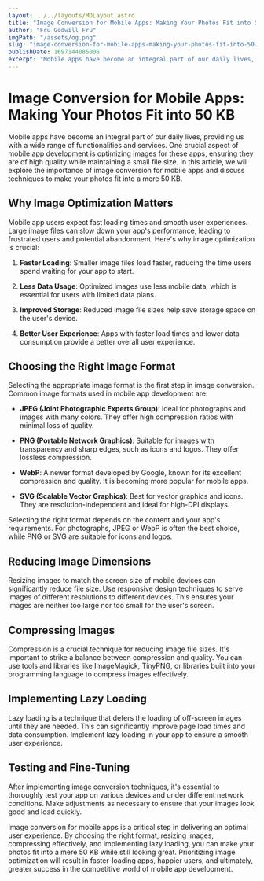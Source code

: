 ```yaml
---
layout: ../../layouts/MDLayout.astro
title: "Image Conversion for Mobile Apps: Making Your Photos Fit into 50 KB"
author: "Fru Godwill Fru"
imgPath: "/assets/og.png"
slug: "image-conversion-for-mobile-apps-making-your-photos-fit-into-50-kb"
publishDate: 1697144085006
excerpt: "Mobile apps have become an integral part of our daily lives, providing us with a wide range of functionalities and services. One crucial aspect of mobile app development is optimizing images for these apps, ensuring they are of high quality while maintaining a small file size. In this article, we will explore the importance of image conversion for mobile apps and discuss techniques to make your photos fit into a mere 50 KB."
---
```

# Image Conversion for Mobile Apps: Making Your Photos Fit into 50 KB

Mobile apps have become an integral part of our daily lives, providing us with a wide range of functionalities and services. One crucial aspect of mobile app development is optimizing images for these apps, ensuring they are of high quality while maintaining a small file size. In this article, we will explore the importance of image conversion for mobile apps and discuss techniques to make your photos fit into a mere 50 KB.

## Why Image Optimization Matters

Mobile app users expect fast loading times and smooth user experiences. Large image files can slow down your app's performance, leading to frustrated users and potential abandonment. Here's why image optimization is crucial:

1. **Faster Loading**: Smaller image files load faster, reducing the time users spend waiting for your app to start.

2. **Less Data Usage**: Optimized images use less mobile data, which is essential for users with limited data plans.

3. **Improved Storage**: Reduced image file sizes help save storage space on the user's device.

4. **Better User Experience**: Apps with faster load times and lower data consumption provide a better overall user experience.

## Choosing the Right Image Format

Selecting the appropriate image format is the first step in image conversion. Common image formats used in mobile app development are:

- **JPEG (Joint Photographic Experts Group)**: Ideal for photographs and images with many colors. They offer high compression ratios with minimal loss of quality.

- **PNG (Portable Network Graphics)**: Suitable for images with transparency and sharp edges, such as icons and logos. They offer lossless compression.

- **WebP**: A newer format developed by Google, known for its excellent compression and quality. It is becoming more popular for mobile apps.

- **SVG (Scalable Vector Graphics)**: Best for vector graphics and icons. They are resolution-independent and ideal for high-DPI displays.

Selecting the right format depends on the content and your app's requirements. For photographs, JPEG or WebP is often the best choice, while PNG or SVG are suitable for icons and logos.

## Reducing Image Dimensions

Resizing images to match the screen size of mobile devices can significantly reduce file size. Use responsive design techniques to serve images of different resolutions to different devices. This ensures your images are neither too large nor too small for the user's screen.

## Compressing Images

Compression is a crucial technique for reducing image file sizes. It's important to strike a balance between compression and quality. You can use tools and libraries like ImageMagick, TinyPNG, or libraries built into your programming language to compress images effectively.

## Implementing Lazy Loading

Lazy loading is a technique that defers the loading of off-screen images until they are needed. This can significantly improve page load times and data consumption. Implement lazy loading in your app to ensure a smooth user experience.

## Testing and Fine-Tuning

After implementing image conversion techniques, it's essential to thoroughly test your app on various devices and under different network conditions. Make adjustments as necessary to ensure that your images look good and load quickly.


Image conversion for mobile apps is a critical step in delivering an optimal user experience. By choosing the right format, resizing images, compressing effectively, and implementing lazy loading, you can make your photos fit into a mere 50 KB while still looking great. Prioritizing image optimization will result in faster-loading apps, happier users, and ultimately, greater success in the competitive world of mobile app development.


